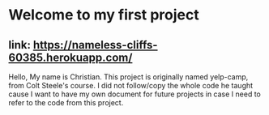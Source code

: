 # Welcome to my first project
## link: https://nameless-cliffs-60385.herokuapp.com/

Hello, My name is Christian. This project is originally named yelp-camp, from Colt Steele's course. I did not follow/copy the whole code he taught cause I want to have my own document for future projects in case I need to refer to the code from this project.
